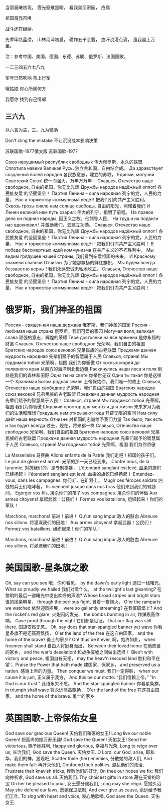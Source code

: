当那晨曦初现，
霞光驱散黑暗，
看我美丽家园，
疮痍


祖国将我召唤


战斗还在继续，

先辈筚路蓝缕，
山林河泽初启，
耕作五千余载，
血汗浇灌点滴，
遗我疆土万里。




注：参考中国、美国、德国、东德、苏联、俄罗斯、法国国歌。

一二三四五六七八九


军号已然吹响
背上行军



哦姑娘
你心所属何方

我愿你
找到自己情郎

## 三六九

以六言为主，三、九为辅助

Don't cling the mistake 
不让沉没成本影响决策


苏联国歌-1977俄文版 
苏联国歌-1977
 
Союз нерушимый республик свободных 
伟大俄罗斯，永久的联盟
Сплотила навеки Великая Русь. 
独立共和国，自由结合成。
Да здравствует созданный волей народов 
各民族意志，建立的苏联，
Единый, могучий Советский Союз! 
统一而强大，万年万万年！
Славься, Отечество наше свободное, 
自由的祖国，你无比光辉
Дружбы народов надёжный оплот! 
各民族友爱 的坚固堡垒！
Партия Ленина - сила народная 
列宁的党，人民的力量，
Нас к торжеству коммунизма ведёт! 
把我们引向共产主义胜利。
Сквозь грозы сияло нам солнце свободы, 
自由的阳光，照耀着我们
И Ленин великий нам путь озарил: 
伟大的列宁，指明了前程。
На правое дело он поднял народы, 
因正义之故，他领导人民，
На труд и на подвиги нас вдохновил ! 
并激励我们，去建立功勋。
Славься, Отечество наше свободное, 
自由的祖国，你无比光辉
Дружбы народов надёжный оплот ! 
各民族友爱 的坚固堡垒！
Партия Ленина - сила народная 
列宁的党，人民的力量，
Нас к торжеству коммунизма ведёт ! 
把我们引向共产主义胜利！
В победе бессмертных идей коммунизма 
在共产主义的不朽胜利中，
Мы видим грядущее нашей страны, 
我们看到亲爱祖国的未来。
И Красному знамени славной Отчизны 
为了她那飘扬的鲜红旗帜，
Мы будем всегда беззаветно верны ! 
我们永远忠诚无私地屹立。
Славься, Отечество наше свободное, 
自由的祖国，你无比光辉
Дружбы народов надёжный оплот ! 
各民族友爱 的坚固堡垒！
Партия Ленина - сила народная 
列宁的党，人民的力量，
Нас к торжеству коммунизма ведёт ! 
把我们引向共产主义胜利！

# 俄罗斯，我们神圣的祖国

Россия - священная наша держава 
俄罗斯，我们神圣的国家
Россия - любимая наша страна 
俄罗斯，我们可爱的家园
Могучая воля, великая слава 
顽强的意志，辉煌的荣耀
Твоё достоянье на все времена 
是你永恒的财富
Славься, Отечество наше свободное 
光荣啊，我们自由的祖国
Братских народов союз вековой 
兄弟民族的古老联盟
Предками данная мудрость народная 
先辈们赋予的智慧属于人民
Славься, страна! Мы гордимся тобой 
光荣啊，祖国 我们为你骄傲
От южных морей до полярного края 
从南方的海洋到北极边疆
Раскинулись наши леса и поля 
到处是我们的森林和田野
Одна ты на свете 
你举世无双
Одна ты такая 
你是这样一个
Хранимая Богом родная земля 
上帝保佑你，我们唯一的故土
Славься, Отечество наше свободное 
光荣啊，我们自由的祖国
Братских народов союз вековой 
兄弟民族的古老联盟
Предками данная мудрость народная 
先辈们赋予的智慧属于人民！
Славься, страна! Мы гордимся тобой 
光荣啊，祖国 我们为你骄傲
Широкий простор для мечты и для жизни 
未来岁月为我们的生活和理想
Грядущие нам открывают года 
开辟无限的空间
Нам силу даёт наша верность Отчизне 
对祖国的忠诚给予我们力量
Так было, так есть и так будет всегда 
过去，现在，将来都一样
Славься, Отечество наше свободное 
光荣啊，我们自由的祖国
Братских народов союз вековой 
兄弟民族的古老联盟
Предками данная мудрость народная 
先辈们赋予的智慧属于人民
Славься, страна! Мы гордимся тобой 
光荣啊，祖国 我们为你骄傲

La Marseilaise 
马赛曲
Allons enfants de la Patrie 
我们走吧！祖国的孩子们，
Le jour de gloire est arrivé. 
光荣的那一天已经到来。
Contre nous, de la tyrannie, 
对抗我们的，是专制横暴，
L'étendard sanglant est levé, 
血染的旗帜已经扬起！
l'étendard sanglant est levé. 
血染的旗帜已经扬起！
Entendez-vous, dans les campagnes. 
你们听，在旷野上，
Mugir ces féroces soldats 
凶残的兵士们咆哮著，
Ils viennent jusque dans nos bras 
他们来到我们的臂膀间，
Egorger vos fils, 
屠杀你们的孩子
vos compagnes. 
屠杀你们的伴侣
Aux armes citoyens! 
拿起武器！公民们！
Formez vos bataillons, 
组织起来！你们的军队！
  
Marchons, marchons! 前进！前进！
Qu'un sang impur 
敌人的脏血
Abreuve nos sillons. 
将灌溉我们的田地！
Aux armes citoyens! 
拿起武器！公民们！
Formez vos bataillons, 
组织起来！你们的军队！
  
Marchons, marchons! 前进！前进！
Qu'un sang impur 
敌人的脏血
Abreuve nos sillons. 
将灌溉我们的田地！


# 美国国歌-星条旗之歌

Oh, say can you see 
哦，你可看见，
by the dawn's early light 
透过一线曙光，
What so proudly we hailed 
我们对着什么，
at the twilight's last gleaming? 
在黎明的最后一道曙光中发出欢呼的声浪?
Whose broad stripes and bright stars 
谁的阔条明星，
through the perilous fight, 
冒着一夜炮火，
O'er the ramparts we watched 
依然迎风招展，
were so gallantly streaming? 
在我军碉堡上?
And the rocket's red glare, 
火炮闪闪发光、
the bombs bursting in air, 
炸弹轰轰作响，
Gave proof through the night 
它们都是见证，
that our flag was still there. 
国旗安然无恙。
Oh, say does that star-spangled banner yet wave 
你看星条旗不是还高高飘扬，
O'er the land of the free 
在这自由国家，
and the home of the brave? 
勇士的家乡?
Oh! thus be it ever, 
啊，始终如此，
when freemen shall stand 
自由人将挺身而出，
Between their loved home 
在他热爱的家乡，
and the war's desolation! 
和战争废墟之间做出选择！
Bles't with victory and peace, 
祖国自有天相，
may the heav'n rescued land 
胜利和平在望；
Praise the Power that hath made 
建国家，保家乡，
and preserved us a nation. 
感谢上帝的力量。
Then conquer we must, 
我们一定得胜，
when our cause it is just, 
正义属于我方，
And this be our motto: 
“我们信赖上帝。”
"In God is our trust." 
此语永矢不忘。
And the star-spangled banner 
你看星条旗，
in triumph shall wave 
将永远高高飘扬，
O'er the land of the free 
在这自由国家，
and the home of the brave. 
勇士的家乡

# 英国国歌-上帝保佑女皇

God save our gracious Queen! 
天佑我们和蔼的女王!
Long live our noble Queen! 
祝高尚的她万寿无疆!
God save the Queen! 
天佑女王!
Send her victorious, 
赐予她胜利,
Happy and glorious, 
幸福与光荣,
Long to reign over us, 
长治我们,
God save the Queen. 
天佑女王.
O Lord, our God, arise, 
耶和华，我们的神，显现吧,
Scatter thine (her) enemies, 
分散她的敌人们,
And make them fall: 
再歼灭他们,
Confound their politics, 
混乱他们的政治,
Frustrate their knavish tricks, 
挫败他们的奸计,
On thee our hopes we fix: 
我们向神祈求,
God save us all. 
天佑我们.
Thy choicest gifts in store 
藏在天堂的珍宝
On her be pleased to pour, 
女王愿分赐我们,
Long may she reign. 
愿她久治.
May she defend our laws, 
愿她保卫法制,
And ever give us cause, 
永远给予我们工作,
To sing with heart and voice, 
衷心地歌唱,
God save the Queen. 
天佑女王.